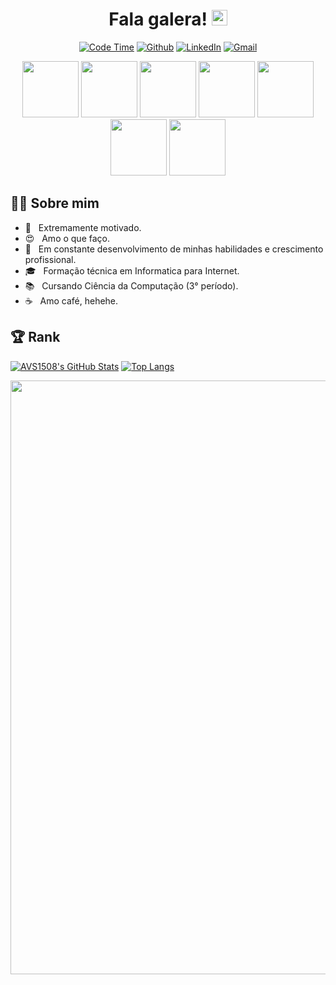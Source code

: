 <h1 align="center"> Fala galera! <img src="https://media.giphy.com/media/hvRJCLFzcasrR4ia7z/giphy.gif" width="25px"></h1>

<p align="center">
  <a href="https://github.com/goncadanilo/"><img alt="Code Time" src="https://img.shields.io/endpoint?style=flat&url=https://codetime-api.datreks.com/badge/766?logoColor=white%26project=%26recentMS=0%26showProject=false" /></a>
 <a href="https://github.com/goncadanilo/"><img alt="Github" src="https://img.shields.io/badge/Github-goncadanilo-blueviolet?logo=github"></a>
 <a href="https://www.linkedin.com/in/goncadanilo/"><img alt="LinkedIn" src="https://img.shields.io/badge/LinkedIn-Danilo_Gonçalves-blue?logo=linkedin"></a>
 <a href="mailto:gonca.danilo@gmal.com"><img alt="Gmail" src="https://img.shields.io/badge/Gmail-gonca.danilo@gmail.com-red?logo=gmail"></a>
</p>

<p align="center">
  <img width="90" alt="" src="https://img.shields.io/badge/-fff?style=for-the-badge&logo=typescript">
  <img width="90" alt="" src="https://img.shields.io/badge/-fff?style=for-the-badge&logo=react">
  <img width="90" alt="" src="https://img.shields.io/badge/-fff?style=for-the-badge&logo=nestjs&logoColor=ea2845">
  <img width="90" alt="" src="https://img.shields.io/badge/-fff?style=for-the-badge&logo=graphql&logoColor=e10098">
  <img width="90" alt="" src="https://img.shields.io/badge/-fff?style=for-the-badge&logo=postgresql&logoColor=blue">
  <img width="90" alt="" src="https://img.shields.io/badge/-fff?style=for-the-badge&logo=mongodb">
  <img width="90" alt="" src="https://img.shields.io/badge/-fff?style=for-the-badge&logo=docker">
</p>

<h2> 👨‍💻 Sobre mim </h2>

- :muscle: &nbsp; Extremamente motivado.
- 😍 &nbsp; Amo o que faço.
- 🚀 &nbsp; Em constante desenvolvimento de minhas habilidades e crescimento profissional.
- 🎓 &nbsp; Formação técnica em Informatica para Internet.
- 📚 &nbsp; Cursando Ciência da Computação (3° período).
- ☕ &nbsp; Amo café, hehehe. 

<h2> 🏆 Rank </h2>

[![AVS1508's GitHub Stats](https://github-readme-stats.vercel.app/api/?username=goncadanilo&show_icons=true&count_private=true&include_all_commits=true&hide_border=true)](https://github.com/goncadanilo)
[![Top Langs](https://github-readme-stats.vercel.app/api/top-langs/?username=goncadanilo&layout=compact&hide_border=true)](https://github.com/goncadanilo)


<img width=950 src="https://github-profile-trophy.vercel.app/?username=goncadanilo&margin-w=20 (https://github.com/ryo-ma/github-profile-trophy)">
